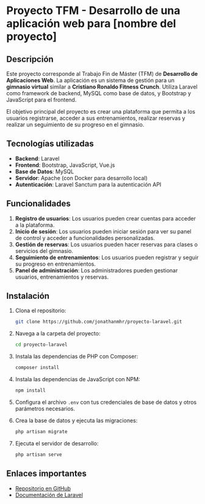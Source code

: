 # Proyecto TFM - Desarrollo de una aplicación web para [nombre del proyecto]

## Descripción

Este proyecto corresponde al Trabajo Fin de Máster (TFM) de **Desarrollo de Aplicaciones Web**. La aplicación es un sistema de gestión para un **gimnasio virtual** similar a **Cristiano Ronaldo Fitness Crunch**. Utiliza Laravel como framework de backend, MySQL como base de datos, y Bootstrap y JavaScript para el frontend.

El objetivo principal del proyecto es crear una plataforma que permita a los usuarios registrarse, acceder a sus entrenamientos, realizar reservas y realizar un seguimiento de su progreso en el gimnasio.

## Tecnologías utilizadas

- **Backend**: Laravel
- **Frontend**: Bootstrap, JavaScript, Vue.js
- **Base de Datos**: MySQL
- **Servidor**: Apache (con Docker para desarrollo local)
- **Autenticación**: Laravel Sanctum para la autenticación API

## Funcionalidades

1. **Registro de usuarios**: Los usuarios pueden crear cuentas para acceder a la plataforma.
2. **Inicio de sesión**: Los usuarios pueden iniciar sesión para ver su panel de control y acceder a funcionalidades personalizadas.
3. **Gestión de reservas**: Los usuarios pueden hacer reservas para clases o servicios del gimnasio.
4. **Seguimiento de entrenamientos**: Los usuarios pueden registrar y seguir su progreso en entrenamientos.
5. **Panel de administración**: Los administradores pueden gestionar usuarios, entrenamientos y reservas.

## Instalación

1. Clona el repositorio:
    ```bash
    git clone https://github.com/jonathanmhr/proyecto-laravel.git
    ```

2. Navega a la carpeta del proyecto:
    ```bash
    cd proyecto-laravel
    ```

3. Instala las dependencias de PHP con Composer:
    ```bash
    composer install
    ```

4. Instala las dependencias de JavaScript con NPM:
    ```bash
    npm install
    ```

5. Configura el archivo `.env` con tus credenciales de base de datos y otros parámetros necesarios.

6. Crea la base de datos y ejecuta las migraciones:
    ```bash
    php artisan migrate
    ```

7. Ejecuta el servidor de desarrollo:
    ```bash
    php artisan serve
    ```

## Enlaces importantes

- [Repositorio en GitHub](https://github.com/jonathanmhr/proyecto-laravel)
- [Documentación de Laravel](https://laravel.com/docs)
